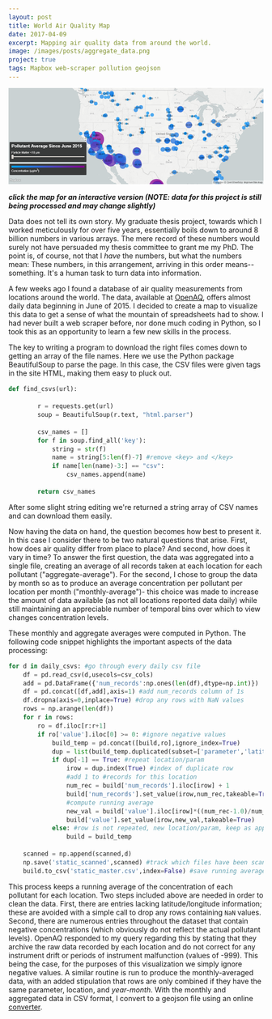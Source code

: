 ```yaml
---
layout: post
title: World Air Quality Map
date: 2017-04-09
excerpt: Mapping air quality data from around the world.
image: /images/posts/aggregate_data.png
project: true
tags: Mapbox web-scraper pollution geojson
---
```


[![image](/images/posts/aggregate_data.png)](/projects/AirQuality/World_Data)
<!--(/projects/AirQuality/AQmap_static.html)-->
***click the map for an interactive version (NOTE: data for this project is still being processed and may change slightly)***

Data does not tell its own story. My graduate thesis project, towards which I worked meticulously for over five years, essentially boils down to around 8 billion numbers in various arrays. The mere record of these numbers would surely not have persuaded my thesis committee to grant me my PhD. The point is, of course, not that I *have* the numbers, but what the numbers mean: These numbers, in this arrangement, arriving in this order means-- something. It's a human task to turn data into information.

A few weeks ago I found a database of air quality measurements from locations around the world. The data, available at [OpenAQ](https://openaq-data.s3.amazonaws.com/index.html), offers almost daily data beginning in June of 2015. I decided to create a map to visualize this data to get a sense of what the mountain of spreadsheets had to show. I had never built a web scraper before, nor done much coding in Python, so I took this as an opportunity to learn a few new skills in the process.

The key to writing a program to download the right files comes down to getting an array of the file names. Here we use the Python package BeautifulSoup to parse the page. In this case, the CSV files were given <key> tags in the site HTML, making them easy to pluck out.
```py
def find_csvs(url):

        r = requests.get(url)
        soup = BeautifulSoup(r.text, "html.parser")

        csv_names = []
        for f in soup.find_all('key'):
            string = str(f)
            name = string[5:len(f)-7] #remove <key> and </key>
            if name[len(name)-3:] == "csv":
                csv_names.append(name)

        return csv_names
```
After some slight string editing we're returned a string array of CSV names and can download them easily.

Now having the data on hand, the question becomes how best to present it. In this case I consider there to be two natural questions that arise. First, how does air quality differ from place to place? And second, how does it vary in time? To answer the first question, the data was aggregated into a single file, creating an average of all records taken at each location for each pollutant ("aggregate-average"). For the second, I chose to group the data by month so as to produce an average concentration per pollutant per location per month ("monthly-average")- this choice was made to increase the amount of data available (as not all locations reported data daily) while still maintaining an appreciable number of temporal bins over which to view changes concentration levels.

These monthly and aggregate averages were computed in Python. The following code snippet highlights the important aspects of the data processing:
```py
for d in daily_csvs: #go through every daily csv file
    df = pd.read_csv(d,usecols=csv_cols)
    add = pd.DataFrame({'num_records':np.ones(len(df),dtype=np.int)})
    df = pd.concat([df,add],axis=1) #add num_records column of 1s
    df.dropna(axis=0,inplace=True) #drop any rows with NaN values
    rows = np.arange(len(df))
    for r in rows:
        ro = df.iloc[r:r+1]
        if ro['value'].iloc[0] >= 0: #ignore negative values
            build_temp = pd.concat([build,ro],ignore_index=True)
            dup = list(build_temp.duplicated(subset=['parameter','latitude','longitude'],keep=False))
            if dup[-1] == True: #repeat location/param
                irow = dup.index(True) #index of duplicate row
                #add 1 to #records for this location
                num_rec = build['num_records'].iloc[irow] + 1
                build['num_records'].set_value(irow,num_rec,takeable=True)
                #compute running average
                new_val = build['value'].iloc[irow]*((num_rec-1.0)/num_rec)+ro['value'].iloc[0]*(1.0/num_rec)
                build['value'].set_value(irow,new_val,takeable=True)
            else: #row is not repeated, new location/param, keep as appended
                build = build_temp

    scanned = np.append(scanned,d)
    np.save('static_scanned',scanned) #track which files have been scanned
    build.to_csv('static_master.csv',index=False) #save running averages after each scanned CSV
```
This process keeps a running average of the concentration of each pollutant for each location. Two steps included above are needed in order to clean the data. First, there are entries lacking latitude/longitude information; these are avoided with a simple call to drop any rows containing <code>NaN</code> values. Second, there are numerous entries throughout the dataset that contain negative concentrations (which obviously do not reflect the actual pollutant levels). OpenAQ responded to my query regarding this by stating that they archive the raw data recorded by each location and do not correct for any instrument drift or periods of instrument malfunction (values of -999). This being the case, for the purposes of this visualization we simply ignore negative values. A similar routine is run to produce the monthly-averaged data, with an added stipulation that rows are only combined if they have the same parameter, location, and *year-month*.
With the monthly and aggregated data in CSV format, I convert to a geojson file using an online [converter](http://www.convertcsv.com/csv-to-geojson.htm).
